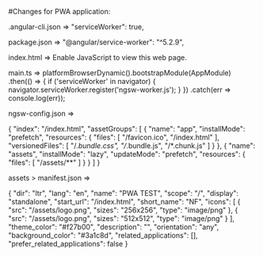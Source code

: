 #Changes for PWA application:


.angular-cli.json	=>	"serviceWorker": true,

package.json		=>	"@angular/service-worker": "^5.2.9",

index.html		    =>	<link rel="manifest" href="assets/manifest.json">
        				<meta name="theme-color" content="#317EFB"/>
		        		<meta name="Description" content="PWA TEST">
				        <noscript>Enable JavaScript to view this web page.</noscript>

main.ts			=>	platformBrowserDynamic().bootstrapModule(AppModule)  
					.then(() => {
						if ('serviceWorker' in navigator) {
							navigator.serviceWorker.register('ngsw-worker.js');
						}
                    })
					.catch(err => console.log(err));

ngsw-config.json	=>

{
    "index": "/index.html",
    "assetGroups": [
        {
            "name": "app",
            "installMode": "prefetch",
            "resources": {
                "files": [
                    "/favicon.ico",
                    "/index.html"
                ],
                "versionedFiles": [
                    "/*.bundle.css",
                    "/*.bundle.js",
                    "/*.chunk.js"
                ]
            }
        },
        {
            "name": "assets",
            "installMode": "lazy",
            "updateMode": "prefetch",
            "resources": {
                "files": [
                    "/assets/**"
                ]
            }
        }
    ]
}


assets > manifest.json		=>

{
    "dir": "ltr",
    "lang": "en",
    "name": "PWA TEST",
    "scope": "/",
    "display": "standalone",
    "start_url": "/index.html",
    "short_name": "NF",
    "icons": [
        {
        "src": "/assets/logo.png",
        "sizes": "256x256",
        "type": "image/png"
        },
        {
        "src": "/assets/logo.png",
        "sizes": "512x512",
        "type": "image/png"
        }
    ],
    "theme_color": "#f27b00",
    "description": "",
    "orientation": "any",
    "background_color": "#3a1c8d",
    "related_applications": [],
    "prefer_related_applications": false
}
